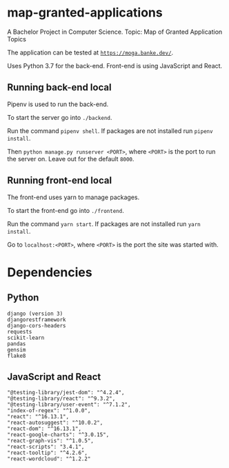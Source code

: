 # map-granted-applications
A Bachelor Project in Computer Science. Topic: Map of Granted Application Topics

The application can be tested at <a href="https://moga.banke.dev/"> `https://moga.banke.dev/`</a>.

Uses Python 3.7 for the back-end.
Front-end is using JavaScript and React.

## Running back-end local
Pipenv is used to run the back-end.

To start the server go into `./backend`.

Run the command `pipenv shell`.
If packages are not installed run `pipenv install`.

Then `python manage.py runserver <PORT>`, where `<PORT>` is the port to run the server on. Leave out for the default `8000`.

## Running front-end local
The front-end uses yarn to manage packages.

To start the front-end go into `./frontend`.

Run the command `yarn start`.
If packages are not installed run `yarn install`.

Go to `localhost:<PORT>`, where `<PORT>` is the port the site was started with.

# Dependencies
## Python
    django (version 3)
    djangorestframework
    django-cors-headers
    requests
    scikit-learn
    pandas
    gensim
    flake8

## JavaScript and React
    "@testing-library/jest-dom": "^4.2.4",
    "@testing-library/react": "^9.3.2",
    "@testing-library/user-event": "^7.1.2",
    "index-of-regex": "^1.0.0",
    "react": "^16.13.1",
    "react-autosuggest": "^10.0.2",
    "react-dom": "^16.13.1",
    "react-google-charts": "^3.0.15",
    "react-graph-vis": "^1.0.5",
    "react-scripts": "3.4.1",
    "react-tooltip": "^4.2.6",
    "react-wordcloud": "^1.2.2"